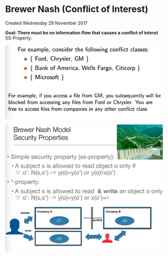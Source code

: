 # Brewer Nash (Conflict of Interest)
Created Wednesday 29 November 2017

**Goal: There must be no information flow that causes a conflict of interst**
SS-Property: 

![](./Brewer_Nash_(Conflict_of_Interest)/pasted_image.png)

![](./Brewer_Nash_(Conflict_of_Interest)/pasted_image001.png)


